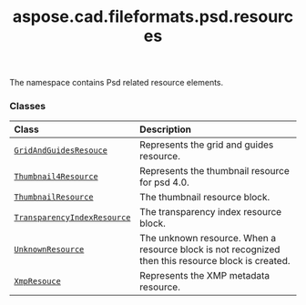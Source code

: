 ﻿---
title: aspose.cad.fileformats.psd.resources
second_title: Aspose.CAD for Python via .NET API References
description: 
type: docs
weight: 10
url: /python-net/aspose.cad.fileformats.psd.resources/
is_root: false
---

The namespace contains Psd related resource elements.

### Classes
| Class | Description |
| :- | :- |
| [`GridAndGuidesResouce`](/cad/python-net/aspose.cad.fileformats.psd.resources/gridandguidesresouce) | Represents the grid and guides resource. |
| [`Thumbnail4Resource`](/cad/python-net/aspose.cad.fileformats.psd.resources/thumbnail4resource) | Represents the thumbnail resource for psd 4.0. |
| [`ThumbnailResource`](/cad/python-net/aspose.cad.fileformats.psd.resources/thumbnailresource) | The thumbnail resource block. |
| [`TransparencyIndexResource`](/cad/python-net/aspose.cad.fileformats.psd.resources/transparencyindexresource) | The transparency index resource block. |
| [`UnknownResource`](/cad/python-net/aspose.cad.fileformats.psd.resources/unknownresource) | The unknown resource. When a resource block is not recognized then this resource block is created. |
| [`XmpResouce`](/cad/python-net/aspose.cad.fileformats.psd.resources/xmpresouce) | Represents the XMP metadata resource. |


